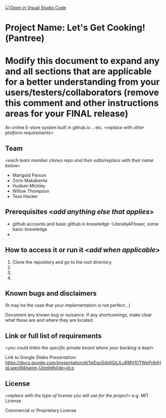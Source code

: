 [![Open in Visual Studio Code](https://classroom.github.com/assets/open-in-vscode-c66648af7eb3fe8bc4f294546bfd86ef473780cde1dea487d3c4ff354943c9ae.svg)](https://classroom.github.com/online_ide?assignment_repo_id=8512013&assignment_repo_type=AssignmentRepo)
# Project Name: Let's Get Cooking!(Pantree)
# Modify this document to expand any and all sections that are applicable for a better understanding from your users/testers/collaborators (remove this comment and other instructions areas for your FINAL release)

An online E-store system built in github.io .. etc. <_replace with other platform requirements_>
  
## Team 
<_each team member clones repo and then edits/replace with their name below_>
- Marigold Parson
- Zorin Makabenta
- Hudsen Mickley
- Willow Thompson
- Tess Hacker


## Prerequisites  <_add anything else that applies_>

- github accounts and basic github.io knowledge
-LiterallyAFlower, some basic knowledge
-

## How to access it or run it  <_add when applicable_>

1. Clone the repository and go to the root directory.
2.  
3.  
4.  

## Known bugs and disclaimers
(It may be the case that your implementation is not perfect...)

Document any known bug or nuisance.
If any shortcomings, make clear what these are and where they are located.

## Link or full list of requirements
 <_you could linkto the specific private board where your backlog is kept_>

Link to Google Slides Presentation: https://docs.google.com/presentation/d/1aiEgo5xbXQiLILuRMVf0TWpPrAiiHqLwest9Ahanm-U/edit#slide=id.p 



## License

<_replace with the type of license you will use for the project_> e.g. MIT License

Commercial or Proprietary License
